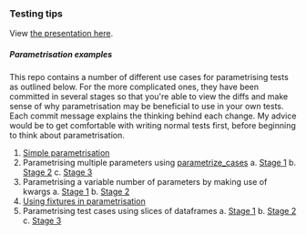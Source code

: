 ### Testing tips

View [the presentation here](https://mitches-got-glitches.github.io/testing-tips/).


##### Parametrisation examples

This repo contains a number of different use cases for parametrising tests as outlined below. For the more complicated ones, they have been committed in several stages so that you're able to view the diffs and make sense of why parametrisation may be beneficial to use in your own tests. Each commit message explains the thinking behind each change. My advice would be to get comfortable with writing normal tests first, before beginning to think about parametrisation.

1. [Simple parametrisation](https://github.com/mitches-got-glitches/testing-tips/blob/master/test/simple_parametrisation.py)
2. Parametrising multiple parameters using [parametrize_cases](https://github.com/ckp95/pytest-parametrize-cases)
  a. [Stage 1](3e25b2b01bfbe5977f7eeeebeb968842a48cd6fa)
  b. [Stage 2](12113a3d23825f1194d0d5a02e0377b6db6717d2)
  c. [Stage 3](a288b6e0d2cb689999927145f1d8d547cd681187)
3. Parametrising a variable number of parameters by making use of kwargs
  a. [Stage 1](c44ffd8e301fec8ca652f273d01d043e3f2fd9b1)
  b. [Stage 2](2a6fa565458128294936d28d904fa0a5bdb829e4)
4. [Using fixtures in parametrisation](2a6fa565458128294936d28d904fa0a5bdb829e4)
5. Parametrising test cases using slices of dataframes
  a. [Stage 1](104e6844096bd72c6e72952098d2dc91b05be473)
  b. [Stage 2](dcb01dab4c18b994a7be372116f041b1224adf1e)
  c. [Stage 3](23bb85127d2cfe4e8c2177c8c6746f5f169fd3f0)